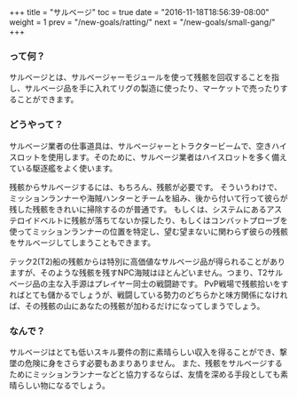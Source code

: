 +++ title = "サルベージ" toc = true date = "2016-11-18T18:56:39-08:00" weight = 1 prev = "/new-goals/ratting/" next = "/new-goals/small-gang/" +++

### って何？

サルベージとは、サルベージャーモジュールを使って残骸を回収することを指し、サルベージ品を手に入れてリグの製造に使ったり、マーケットで売ったりすることができます。

### どうやって？

サルベージ業者の仕事道具は、サルベージャーとトラクタービームで、空きハイスロットを使用します。そのために、サルベージ業者はハイスロットを多く備えている駆逐艦をよく使います。

残骸からサルベージするには、もちろん、残骸が必要です。 そういうわけで、ミッションランナーや海賊ハンターとチームを組み、後から付いて行って彼らが残した残骸をきれいに掃除するのが普通です。 もしくは、システムにあるアステロイドベルトに残骸が落ちてないか探したり、もしくはコンバットプローブを使ってミッションランナーの位置を特定し、望む望まないに関わらず彼らの残骸をサルベージしてしまうこともできます。

テック2(T2)船の残骸からは特別に高価値なサルベージ品が得られることがありますが、そのような残骸を残すNPC海賊はほとんどいません。つまり、T2サルベージ品の主な入手源はプレイヤー同士の戦闘跡です。 PvP戦場で残骸拾いをすればとても儲かるでしょうが、戦闘している勢力のどちらかと味方関係になければ、その残骸の山にあなたの残骸が加わるだけになってしまうでしょう。

### なんで？

サルベージはとても低いスキル要件の割に素晴らしい収入を得ることができ、撃墜の危険に身をさらす必要もあまりありません。 また、残骸をサルベージするためにミッションランナーなどと協力するならば、友情を深める手段としても素晴らしい物になるでしょう。